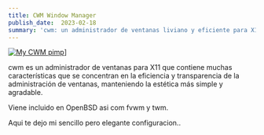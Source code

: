 ```yaml
---
title: CWM Window Manager 
publish_date:  2023-02-18
summary: 'cwm: un administrador de ventanas liviano y eficiente para X11'
---
```


[![My CWM pimp](/my-cwm-openbsd.png)](https://man.openbsd.org/cwm.1)]


cwm es un administrador de ventanas para X11 que contiene muchas características que se concentran 
en la eficiencia y transparencia de la administración de ventanas, manteniendo la estética más simple 
y agradable.

Viene incluido en OpenBSD asi com fvwm y twm.

Aqui te dejo mi sencillo pero elegante configuracion..

<script src="https://gist.github.com/dev1lsconf/cae520cbb960d346d9aba1ec71b597b3.js"></script>

